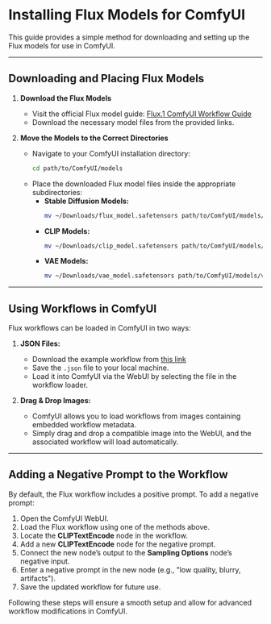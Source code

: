 # Installing Flux Models for ComfyUI

This guide provides a simple method for downloading and setting up the Flux models for use in ComfyUI.

---

## Downloading and Placing Flux Models

1. **Download the Flux Models**  
   - Visit the official Flux model guide: [Flux.1 ComfyUI Workflow Guide](https://comfyui-wiki.com/en/tutorial/advanced/flux1-comfyui-guide-workflow-and-examples)
   - Download the necessary model files from the provided links.

2. **Move the Models to the Correct Directories**  
   - Navigate to your ComfyUI installation directory:
     ```bash
     cd path/to/ComfyUI/models
     ```
   - Place the downloaded Flux model files inside the appropriate subdirectories:
     - **Stable Diffusion Models:**
       ```bash
       mv ~/Downloads/flux_model.safetensors path/to/ComfyUI/models/checkpoints/
       ```
     - **CLIP Models:**
       ```bash
       mv ~/Downloads/clip_model.safetensors path/to/ComfyUI/models/clip/
       ```
     - **VAE Models:**
       ```bash
       mv ~/Downloads/vae_model.safetensors path/to/ComfyUI/models/vae/
       ```

---

## Using Workflows in ComfyUI

Flux workflows can be loaded in ComfyUI in two ways:

1. **JSON Files:**  
   - Download the example workflow from [this link](https://comfyanonymous.github.io/ComfyUI_examples/flux/)
   - Save the `.json` file to your local machine.
   - Load it into ComfyUI via the WebUI by selecting the file in the workflow loader.

2. **Drag & Drop Images:**  
   - ComfyUI allows you to load workflows from images containing embedded workflow metadata.
   - Simply drag and drop a compatible image into the WebUI, and the associated workflow will load automatically.

---

## Adding a Negative Prompt to the Workflow

By default, the Flux workflow includes a positive prompt. To add a negative prompt:

1. Open the ComfyUI WebUI.
2. Load the Flux workflow using one of the methods above.
3. Locate the **CLIPTextEncode** node in the workflow.
4. Add a new **CLIPTextEncode** node for the negative prompt.
5. Connect the new node’s output to the **Sampling Options** node’s negative input.
6. Enter a negative prompt in the new node (e.g., "low quality, blurry, artifacts").
7. Save the updated workflow for future use.

Following these steps will ensure a smooth setup and allow for advanced workflow modifications in ComfyUI.

